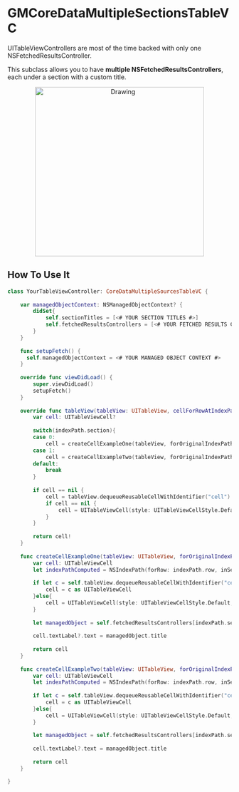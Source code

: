 GMCoreDataMultipleSectionsTableVC
=================================


UITableViewControllers are most of the time backed with only one NSFetchedResultsController. 

This subclass allows you to have **multiple NSFetchedResultsControllers**, each under a section with a custom title. 

<p align="center">
<img src="https://cloud.githubusercontent.com/assets/637225/5578133/7d826e36-9008-11e4-8d47-be8c394fbbbe.png" alt="Drawing" align="center" width="380"/>
</p>


How To Use It
--


````swift
class YourTableViewController: CoreDataMultipleSourcesTableVC {
    
    var managedObjectContext: NSManagedObjectContext? {
        didSet{
            self.sectionTitles = [<# YOUR SECTION TITLES #>]
            self.fetchedResultsControllers = [<# YOUR FETCHED RESULTS CONTROLLERS #>]
        }
    }
    
    func setupFetch() {
      self.managedObjectContext = <# YOUR MANAGED OBJECT CONTEXT #>
    }
    
    override func viewDidLoad() {
        super.viewDidLoad()
        setupFetch()
    }
    
    override func tableView(tableView: UITableView, cellForRowAtIndexPath indexPath: NSIndexPath) -> UITableViewCell {
        var cell: UITableViewCell?
        
        switch(indexPath.section){
        case 0:
            cell = createCellExampleOne(tableView, forOriginalIndexPath: indexPath)
        case 1:
            cell = createCellExampleTwo(tableView, forOriginalIndexPath: indexPath)
        default:
            break
        }
        
        if cell == nil {
            cell = tableView.dequeueReusableCellWithIdentifier("cell") as UITableViewCell?
            if cell == nil {
                cell = UITableViewCell(style: UITableViewCellStyle.Default, reuseIdentifier: "cell")
            }
        }
        
        return cell!
    }
    
    func createCellExampleOne(tableView: UITableView, forOriginalIndexPath indexPath: NSIndexPath) -> UITableViewCell {
        var cell: UITableViewCell
        let indexPathComputed = NSIndexPath(forRow: indexPath.row, inSection: 0)
        
        if let c = self.tableView.dequeueReusableCellWithIdentifier("cellExampleOne") as UITableViewCell? {
            cell = c as UITableViewCell
        }else{
            cell = UITableViewCell(style: UITableViewCellStyle.Default, reuseIdentifier: "cellExampleOne")
        }
        
        let managedObject = self.fetchedResultsControllers[indexPath.section].objectAtIndexPath(indexPathComputed) as NSManagedObject
        
        cell.textLabel?.text = managedObject.title
        
        return cell
    }
    
    func createCellExampleTwo(tableView: UITableView, forOriginalIndexPath indexPath: NSIndexPath) -> UITableViewCell {
        var cell: UITableViewCell
        let indexPathComputed = NSIndexPath(forRow: indexPath.row, inSection: 0)
        
        if let c = self.tableView.dequeueReusableCellWithIdentifier("cellExampleTwo") as UITableViewCell? {
            cell = c as UITableViewCell
        }else{
            cell = UITableViewCell(style: UITableViewCellStyle.Default, reuseIdentifier: "cellExampleTwo")
        }
        
        let managedObject = self.fetchedResultsControllers[indexPath.section].objectAtIndexPath(indexPathComputed) as NSManagedObject
        
        cell.textLabel?.text = managedObject.title
        
        return cell
    }    

}
````
